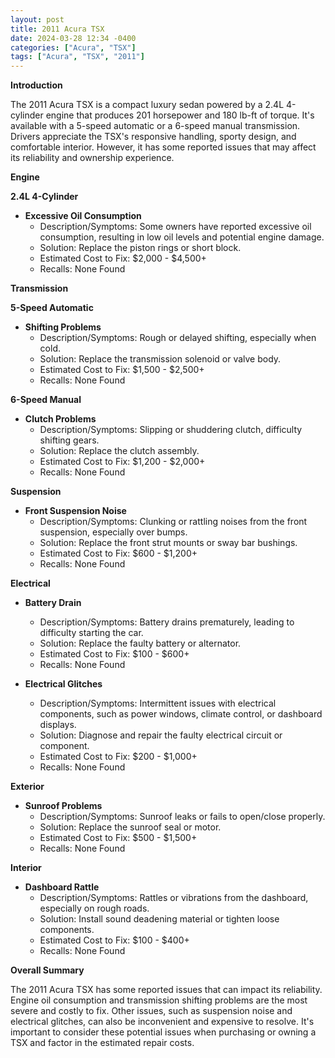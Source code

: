 ```yaml
---
layout: post
title: 2011 Acura TSX
date: 2024-03-28 12:34 -0400
categories: ["Acura", "TSX"]
tags: ["Acura", "TSX", "2011"]
---
```

**Introduction**

The 2011 Acura TSX is a compact luxury sedan powered by a 2.4L 4-cylinder engine that produces 201 horsepower and 180 lb-ft of torque. It's available with a 5-speed automatic or a 6-speed manual transmission. Drivers appreciate the TSX's responsive handling, sporty design, and comfortable interior. However, it has some reported issues that may affect its reliability and ownership experience.

**Engine**

**2.4L 4-Cylinder**

* **Excessive Oil Consumption**
    * Description/Symptoms: Some owners have reported excessive oil consumption, resulting in low oil levels and potential engine damage.
    * Solution: Replace the piston rings or short block.
    * Estimated Cost to Fix: $2,000 - $4,500+
    * Recalls: None Found

**Transmission**

**5-Speed Automatic**

* **Shifting Problems**
    * Description/Symptoms: Rough or delayed shifting, especially when cold.
    * Solution: Replace the transmission solenoid or valve body.
    * Estimated Cost to Fix: $1,500 - $2,500+
    * Recalls: None Found

**6-Speed Manual**

* **Clutch Problems**
    * Description/Symptoms: Slipping or shuddering clutch, difficulty shifting gears.
    * Solution: Replace the clutch assembly.
    * Estimated Cost to Fix: $1,200 - $2,000+
    * Recalls: None Found

**Suspension**

* **Front Suspension Noise**
    * Description/Symptoms: Clunking or rattling noises from the front suspension, especially over bumps.
    * Solution: Replace the front strut mounts or sway bar bushings.
    * Estimated Cost to Fix: $600 - $1,200+
    * Recalls: None Found

**Electrical**

* **Battery Drain**
    * Description/Symptoms: Battery drains prematurely, leading to difficulty starting the car.
    * Solution: Replace the faulty battery or alternator.
    * Estimated Cost to Fix: $100 - $600+
    * Recalls: None Found

* **Electrical Glitches**
    * Description/Symptoms: Intermittent issues with electrical components, such as power windows, climate control, or dashboard displays.
    * Solution: Diagnose and repair the faulty electrical circuit or component.
    * Estimated Cost to Fix: $200 - $1,000+
    * Recalls: None Found

**Exterior**

* **Sunroof Problems**
    * Description/Symptoms: Sunroof leaks or fails to open/close properly.
    * Solution: Replace the sunroof seal or motor.
    * Estimated Cost to Fix: $500 - $1,500+
    * Recalls: None Found

**Interior**

* **Dashboard Rattle**
    * Description/Symptoms: Rattles or vibrations from the dashboard, especially on rough roads.
    * Solution: Install sound deadening material or tighten loose components.
    * Estimated Cost to Fix: $100 - $400+
    * Recalls: None Found

**Overall Summary**

The 2011 Acura TSX has some reported issues that can impact its reliability. Engine oil consumption and transmission shifting problems are the most severe and costly to fix. Other issues, such as suspension noise and electrical glitches, can also be inconvenient and expensive to resolve. It's important to consider these potential issues when purchasing or owning a TSX and factor in the estimated repair costs.
